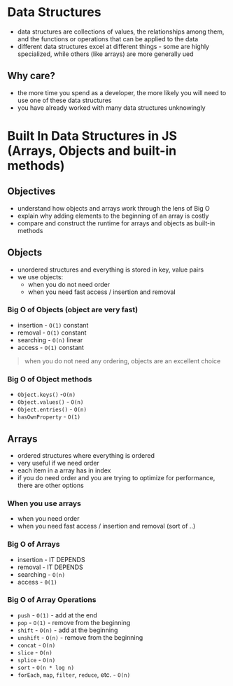 # Data Structures

- data structures are collections of values, the relationships among them, and the functions or operations that can be applied to the data
- different data structures excel at different things - some are highly specialized, while others (like arrays) are more generally ued

## Why care?
- the more time you spend as a developer, the more likely you will need to use one of these data structures
- you have already worked with many data structures unknowingly

# Built In Data Structures in JS (Arrays, Objects and built-in methods)
## Objectives
- understand how objects and arrays work through the lens of Big O
- explain why adding elements to the beginning of an array is costly
- compare and construct the runtime for arrays and objects as built-in methods

## Objects
- unordered structures and everything is stored in key, value pairs
- we use objects:
  - when you do not need order
  - when you need fast access / insertion and removal

### Big O of Objects (object are very fast)
- insertion - `O(1)` constant
- removal - `O(1)` constant
- searching - `O(n)` linear
- access - `O(1)` constant
> when you do not need any ordering, objects are an excellent choice

### Big O of Object methods
- `Object.keys()` -`O(n)`
- `Object.values()` - `O(n)`
- `Object.entries()` - `O(n)`
- `hasOwnProperty` - `O(1)`

## Arrays
- ordered structures where everything is ordered
- very useful if we need order
- each item in a array has in index
- if you do need order and you are trying to optimize for performance, there are other options

### When you use arrays
- when you need order
- when you need fast access / insertion and removal (sort of ..)

### Big O of Arrays
- insertion - IT DEPENDS
- removal - IT DEPENDS
- searching - `O(n)`
- access - `0(1)`

### Big O of Array Operations
- `push` - `O(1)` - add at the end
- `pop` - `O(1)` - remove from the beginning
- `shift` - `O(n)` - add at the beginning
- `unshift` - `O(n)` - remove from the beginning
- `concat` - `O(n)`
- `slice` - `O(n)`
- `splice` - `O(n)`
- `sort` - `O(n * log n)`
- `forEach`, `map`, `filter`, `reduce`, etc. - `O(n)`
